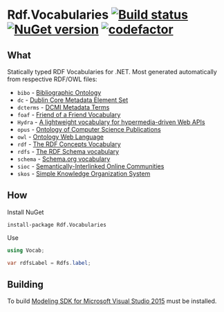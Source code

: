 # Rdf.Vocabularies [![Build status](https://ci.appveyor.com/api/projects/status/8uepsle8g54v101m/branch/master?svg=true)](https://ci.appveyor.com/project/tpluscode78631/rdf-vocabularies/branch/master) [![NuGet version](https://badge.fury.io/nu/rdf.vocabularies.svg)](https://badge.fury.io/nu/rdf.vocabularies) [![codefactor][codefactor-badge]][codefactor-link]
 
## What 

Statically typed RDF Vocabularies for .NET. Most generated automatically from respective RDF/OWL files:

* `bibo` - [Bibliographic Ontology](http://lov.okfn.org/dataset/lov/vocabs/bibo)
* `dc` - [Dublin Core Metadata Element Set](http://lov.okfn.org/dataset/lov/vocabs/dce)
* `dcterms` - [DCMI Metadata Terms](http://lov.okfn.org/dataset/lov/vocabs/dcterms)
* `foaf` - [Friend of a Friend Vocabulary](http://lov.okfn.org/dataset/lov/vocabs/foaf)
* `Hydra` - [A lightweight vocabulary for hypermedia-driven Web APIs](http://www.hydra-cg.com/)
* `opus` - [Ontology of Computer Science Publications](http://lov.okfn.org/dataset/lov/vocabs/opus)
* `owl` - [Ontology Web Language](http://lov.okfn.org/dataset/lov/vocabs/owl)
* `rdf` - [The RDF Concepts Vocabulary](http://lov.okfn.org/dataset/lov/vocabs/rdf)
* `rdfs` - [The RDF Schema vocabulary](http://lov.okfn.org/dataset/lov/vocabs/rdfs)
* `schema` - [Schema.org vocabulary](http://lov.okfn.org/dataset/lov/vocabs/schema)
* `sioc` - [Semantically-Interlinked Online Communities](http://lov.okfn.org/dataset/lov/vocabs/sioc)
* `skos` - [Simple Knowledge Organization System](http://lov.okfn.org/dataset/lov/vocabs/skos)

## How

Install NuGet

```
install-package Rdf.Vocabularies
```

Use

``` csharp
using Vocab;

var rdfsLabel = Rdfs.label;
```

## Building

To build [Modeling SDK for Microsoft Visual Studio 2015](https://www.microsoft.com/en-us/download/details.aspx?id=48148) must be installed.

[codefactor-badge]: https://www.codefactor.io/repository/github/wikibus/Rdf.Vocabularies/badge/master
[codefactor-link]: https://www.codefactor.io/repository/github/wikibus/Rdf.Vocabularies/overview/master
